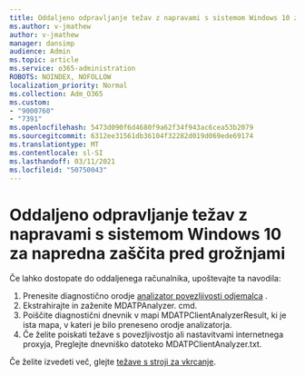 ```yaml
---
title: Oddaljeno odpravljanje težav z napravami s sistemom Windows 10 za napredna zaščita pred grožnjami
ms.author: v-jmathew
author: v-jmathew
manager: dansimp
audience: Admin
ms.topic: article
ms.service: o365-administration
ROBOTS: NOINDEX, NOFOLLOW
localization_priority: Normal
ms.collection: Adm_O365
ms.custom:
- "9000760"
- "7391"
ms.openlocfilehash: 5473d090f6d4680f9a62f34f943ac6cea53b2079
ms.sourcegitcommit: 6312ee31561db36104f32282d019d069ede69174
ms.translationtype: MT
ms.contentlocale: sl-SI
ms.lasthandoff: 03/11/2021
ms.locfileid: "50750043"
---
```

# <a name="remotely-fix-problems-with-onboarding-windows-10-devices-to-microsoft-defender-advanced-threat-protection"></a>Oddaljeno odpravljanje težav z napravami s sistemom Windows 10 za napredna zaščita pred grožnjami

Če lahko dostopate do oddaljenega računalnika, upoštevajte ta navodila:

1. Prenesite diagnostično orodje [analizator povezljivosti odjemalca](https://go.microsoft.com/fwlink/?linkid=2143466) .
2. Ekstrahirajte in zaženite MDATPAnalyzer. cmd.
3. Poiščite diagnostični dnevnik v mapi MDATPClientAnalyzerResult, ki je ista mapa, v kateri je bilo preneseno orodje analizatorja.
4. Če želite poiskati težave s povezljivostjo ali nastavitvami internetnega proxyja, Preglejte dnevniško datoteko MDATPClientAnalyzer.txt.

Če želite izvedeti več, glejte [težave s stroji za vkrcanje](https://go.microsoft.com/fwlink/?linkid=2143634).
